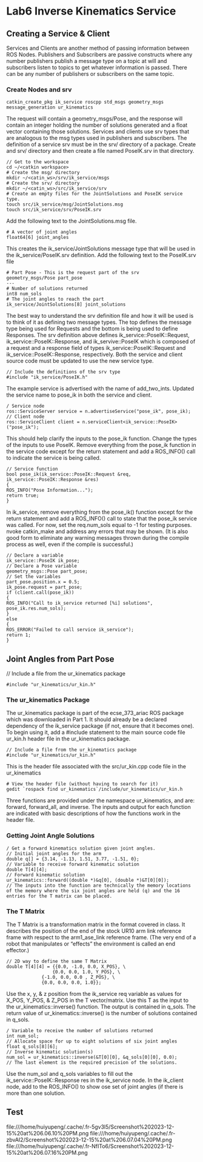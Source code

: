 # Lab6 Inverse Kinematics Service

## Creating a Service & Client
Services and Clients are another method of passing information between ROS Nodes. Publishers and Subscribers are passive constructs where any number publishers publish a message type on a topic at will and subscribers listen to topics to get whatever information is passed. There can be any number of publishers or subscribers on the same topic.
### Create Nodes and srv
```
catkin_create_pkg ik_service roscpp std_msgs geometry_msgs message_generation ur_kinematics
```
The request will contain a geometry_msgs/Pose, and the response will contain an integer
holding the number of solutions generated and a float vector containing those solutions.
Services and clients use srv types that are analogous to the msg types used in publishers and
subscribers.
The definition of a service srv must be in the srv/ directory of a package. Create and srv/
directory and then create a file named PoseIK.srv in that directory.
```
// Get to the workspace
cd ~/<catkin workspace>
# Create the msg/ directory
mkdir ~/<catin_ws>/srv/ik_service/msgs
# Create the srv/ directory
mkdir ~/<catin_ws>/src/ik_service/srv
# Create an empty files for the JointSolutions and PoseIK service type.
touch src/ik_service/msg/JointSolutions.msg
touch src/ik_service/srv/PoseIK.srv
```
Add the following text to the JointSolutions.msg file.
```
# A vector of joint angles
float64[6] joint_angles
```
This creates the ik_service/JointSolutions message type that will be used in the ik_service/PoseIK.srv definition.
Add the following text to the PoseIK.srv file
```
# Part Pose - This is the request part of the srv
geometry_msgs/Pose part_pose
---
# Number of solutions returned
int8 num_sols
# The joint angles to reach the part
ik_service/JointSolutions[8] joint_solutions
```
The best way to understand the srv definition file and how it will be used is to think of it as defining two message types. The top defines the message type being used for Requests and the bottom is being used to define Responses. The srv definition above defines ik_service::PoseIK::Request, ik_service::PoseIK::Response, and ik_servive::PoseIK which is composed of a request and a response field of types ik_service::PoseIK::Request and ik_service::PoseIK::Response, respectively.
Both the service and client source code must be updated to use the new service type.
```
// Include the definitions of the srv type
#include "ik_service/PoseIK.h"
```
The example service is advertised with the name of add_two_ints. Updated the service name to pose_ik in both the service and client. 
```
/ Service node
ros::ServiceServer service = n.advertiseService("pose_ik", pose_ik);
// Client node
ros::ServiceClient client = n.serviceClient<ik_service::PoseIK>("pose_ik");
```
This should help clarify the inputs to the pose_ik function. Change the types of the inputs to use PoseIK. Remove everything from the pose_ik function in the service code except for the return statement and add a ROS_INFO() call to indicate the service is being called.
```
// Service function
bool pose_ik(ik_service::PoseIK::Request &req,
ik_service::PoseIK::Response &res)
{
ROS_INFO("Pose Information...");
return true;
}
```

In ik_service, remove everything from the pose_ik() function except for the return statement and add a ROS_INFO() call to state that the pose_ik service was called. For now, set the req.num_sols equal to -1 for testing purposes.
nvoke catkin_make and address any errors that may be shown. (It is also good form to eliminate any warning messages thrown during the compile process as well, even if the compile is successful.)
```
// Declare a variable
ik_service::PoseIK ik_pose;
// Declare a Pose variable
geometry_msgs::Pose part_pose;
// Set the variables
part_pose.position.x = 0.5;
ik_pose.request = part_pose;
if (client.call(pose_ik))
{
ROS_INFO("Call to ik_service returned [%i] solutions", pose_ik.res.num_sols);
}
else
{
ROS_ERROR("Failed to call service ik_service");
return 1;
}
```
## Joint Angles from Part Pose
// Include a file from the ur_kinematics package
```
#include "ur_kinematics/ur_kin.h"
```
### The ur_kinematics Package
The ur_kinematics package is part of the ecse_373_ariac ROS package which was downloaded in Part 1. It should already be a declared dependency of the ik_service package (if not, ensure that it becomes one). To begin using it, add a #include statement to the main source code file ur_kin.h header file in the ur_kinematics package.
```
// Include a file from the ur_kinematics package
#include "ur_kinematics/ur_kin.h"
```
This is the header file associated with the src/ur_kin.cpp code file in the ur_kinematics
```
# View the header file (without having to search for it)
gedit `rospack find ur_kinematics`/include/ur_kinematics/ur_kin.h
```
Three functions are provided under the namespace ur_kinematics, and are: forward,
forward_all, and inverse. The inputs and output for each function are indicated with basic
descriptions of how the functions work in the header file.
### Getting Joint Angle Solutions
```
/ Get a forward kinematics solution given joint angles.
// Initial joint angles for the arm
double q[] = {3.14, -1.13, 1.51, 3.77, -1.51, 0};
// Variable to receive forward kinematic solution
double T[4][4];
// Forward kinematic solution
ur_kinematics::forward((double *)&q[0], (double *)&T[0][0]);
// The inputs into the function are technically the memory locations of the memory where the six joint angles are held (q) and the 16 entries for the T matrix can be placed.
```
### The T Matrix
The T Matrix is a transformation matrix in the format covered in class. It describes the position of the end of the stock UR10 arm link reference frame with respect to the arm1_ase_link reference frame. (The very end of a robot that manipulates or “effects” the environment is called an end effector.) 
```
// 2D way to define the same T Matrix
double T[4][4] = {{0.0, -1.0, 0.0, X_POS}, \
                 {0.0, 0.0, 1.0, Y_POS}, \
	         {-1.0, 0.0, 0.0 , Z_POS}, \
	         {0.0, 0.0, 0.0, 1.0}};
```
Use the x, y, & z position from the ik_service req variable as values for X_POS, Y_POS, & Z_POS in the T vector/matrix. Use this T as the input to the ur_kinematics::inverse() function. The output is contained in q_sols. The return value of ur_kinematics::inverse() is the number of solutions contained in q_sols.
```
/ Variable to receive the number of solutions returned
int num_sol;
// Allocate space for up to eight solutions of six joint angles
float q_sols[8][6];
// Inverse kinematic solution(s)
num_sol = ur_kinematics::inverse(&T[0][0], &q_sols[0][0], 0.0);
// The last element is the required precision of the solutions.
```
Use the num_sol and q_sols variables to fill out the ik_service::PoseIK::Response res in the ik_service node. In the ik_client node, add to the ROS_INFO() to show ose
set of joint angles (if there is more than one solution.
## Test
file:///home/huiyupeng/.cache/.fr-5gv3l5/Screenshot%202023-12-15%20at%206.06.10%20PM.png
file:///home/huiyupeng/.cache/.fr-zbvAI2/Screenshot%202023-12-15%20at%206.07.04%20PM.png
file:///home/huiyupeng/.cache/.fr-NfITo6/Screenshot%202023-12-15%20at%206.07.16%20PM.png
